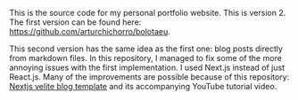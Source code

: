 This is the source code for my personal portfolio website. This is version 2. The first version can be found here: https://github.com/arturchichorro/bolotaeu.

This second version has the same idea as the first one: blog posts directly from markdown files. In this repository, I managed to fix some of the more annoying issues with the first implementation. I used Next.js instead of just React.js. Many of the improvements are possible because of this repository: [Nextjs velite blog template](https://github.com/jolbol1/nextjs-velite-blog-template) and its accompanying YouTube tutorial video.